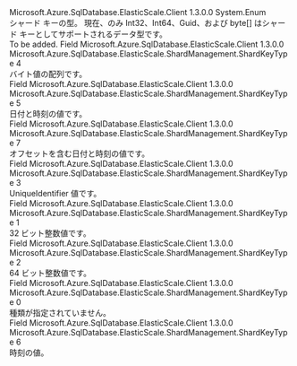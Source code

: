 <Type Name="ShardKeyType" FullName="Microsoft.Azure.SqlDatabase.ElasticScale.ShardManagement.ShardKeyType">
  <TypeSignature Language="C#" Value="public enum ShardKeyType" />
  <TypeSignature Language="ILAsm" Value=".class public auto ansi sealed ShardKeyType extends System.Enum" />
  <TypeSignature Language="DocId" Value="T:Microsoft.Azure.SqlDatabase.ElasticScale.ShardManagement.ShardKeyType" />
  <TypeSignature Language="VB.NET" Value="Public Enum ShardKeyType" />
  <TypeSignature Language="F#" Value="type ShardKeyType = " />
  <AssemblyInfo>
    <AssemblyName>Microsoft.Azure.SqlDatabase.ElasticScale.Client</AssemblyName>
    <AssemblyVersion>1.3.0.0</AssemblyVersion>
  </AssemblyInfo>
  <Base>
    <BaseTypeName>System.Enum</BaseTypeName>
  </Base>
  <Docs>
    <summary>
            シャード キーの型。 現在、のみ Int32、Int64、Guid、および byte[] はシャード キーとしてサポートされるデータ型です。
            </summary>
    <remarks>To be added.</remarks>
  </Docs>
  <Members>
    <Member MemberName="Binary">
      <MemberSignature Language="C#" Value="Binary" />
      <MemberSignature Language="ILAsm" Value=".field public static literal valuetype Microsoft.Azure.SqlDatabase.ElasticScale.ShardManagement.ShardKeyType Binary = int32(4)" />
      <MemberSignature Language="DocId" Value="F:Microsoft.Azure.SqlDatabase.ElasticScale.ShardManagement.ShardKeyType.Binary" />
      <MemberSignature Language="VB.NET" Value="Binary" />
      <MemberSignature Language="F#" Value="Binary = 4" Usage="Microsoft.Azure.SqlDatabase.ElasticScale.ShardManagement.ShardKeyType.Binary" />
      <MemberType>Field</MemberType>
      <AssemblyInfo>
        <AssemblyName>Microsoft.Azure.SqlDatabase.ElasticScale.Client</AssemblyName>
        <AssemblyVersion>1.3.0.0</AssemblyVersion>
      </AssemblyInfo>
      <ReturnValue>
        <ReturnType>Microsoft.Azure.SqlDatabase.ElasticScale.ShardManagement.ShardKeyType</ReturnType>
      </ReturnValue>
      <MemberValue>4</MemberValue>
      <Docs>
        <summary>
            バイト値の配列です。
            </summary>
      </Docs>
    </Member>
    <Member MemberName="DateTime">
      <MemberSignature Language="C#" Value="DateTime" />
      <MemberSignature Language="ILAsm" Value=".field public static literal valuetype Microsoft.Azure.SqlDatabase.ElasticScale.ShardManagement.ShardKeyType DateTime = int32(5)" />
      <MemberSignature Language="DocId" Value="F:Microsoft.Azure.SqlDatabase.ElasticScale.ShardManagement.ShardKeyType.DateTime" />
      <MemberSignature Language="VB.NET" Value="DateTime" />
      <MemberSignature Language="F#" Value="DateTime = 5" Usage="Microsoft.Azure.SqlDatabase.ElasticScale.ShardManagement.ShardKeyType.DateTime" />
      <MemberType>Field</MemberType>
      <AssemblyInfo>
        <AssemblyName>Microsoft.Azure.SqlDatabase.ElasticScale.Client</AssemblyName>
        <AssemblyVersion>1.3.0.0</AssemblyVersion>
      </AssemblyInfo>
      <ReturnValue>
        <ReturnType>Microsoft.Azure.SqlDatabase.ElasticScale.ShardManagement.ShardKeyType</ReturnType>
      </ReturnValue>
      <MemberValue>5</MemberValue>
      <Docs>
        <summary>
            日付と時刻の値です。
            </summary>
      </Docs>
    </Member>
    <Member MemberName="DateTimeOffset">
      <MemberSignature Language="C#" Value="DateTimeOffset" />
      <MemberSignature Language="ILAsm" Value=".field public static literal valuetype Microsoft.Azure.SqlDatabase.ElasticScale.ShardManagement.ShardKeyType DateTimeOffset = int32(7)" />
      <MemberSignature Language="DocId" Value="F:Microsoft.Azure.SqlDatabase.ElasticScale.ShardManagement.ShardKeyType.DateTimeOffset" />
      <MemberSignature Language="VB.NET" Value="DateTimeOffset" />
      <MemberSignature Language="F#" Value="DateTimeOffset = 7" Usage="Microsoft.Azure.SqlDatabase.ElasticScale.ShardManagement.ShardKeyType.DateTimeOffset" />
      <MemberType>Field</MemberType>
      <AssemblyInfo>
        <AssemblyName>Microsoft.Azure.SqlDatabase.ElasticScale.Client</AssemblyName>
        <AssemblyVersion>1.3.0.0</AssemblyVersion>
      </AssemblyInfo>
      <ReturnValue>
        <ReturnType>Microsoft.Azure.SqlDatabase.ElasticScale.ShardManagement.ShardKeyType</ReturnType>
      </ReturnValue>
      <MemberValue>7</MemberValue>
      <Docs>
        <summary>
            オフセットを含む日付と時刻の値です。
            </summary>
      </Docs>
    </Member>
    <Member MemberName="Guid">
      <MemberSignature Language="C#" Value="Guid" />
      <MemberSignature Language="ILAsm" Value=".field public static literal valuetype Microsoft.Azure.SqlDatabase.ElasticScale.ShardManagement.ShardKeyType Guid = int32(3)" />
      <MemberSignature Language="DocId" Value="F:Microsoft.Azure.SqlDatabase.ElasticScale.ShardManagement.ShardKeyType.Guid" />
      <MemberSignature Language="VB.NET" Value="Guid" />
      <MemberSignature Language="F#" Value="Guid = 3" Usage="Microsoft.Azure.SqlDatabase.ElasticScale.ShardManagement.ShardKeyType.Guid" />
      <MemberType>Field</MemberType>
      <AssemblyInfo>
        <AssemblyName>Microsoft.Azure.SqlDatabase.ElasticScale.Client</AssemblyName>
        <AssemblyVersion>1.3.0.0</AssemblyVersion>
      </AssemblyInfo>
      <ReturnValue>
        <ReturnType>Microsoft.Azure.SqlDatabase.ElasticScale.ShardManagement.ShardKeyType</ReturnType>
      </ReturnValue>
      <MemberValue>3</MemberValue>
      <Docs>
        <summary>
            UniqueIdentifier 値です。
            </summary>
      </Docs>
    </Member>
    <Member MemberName="Int32">
      <MemberSignature Language="C#" Value="Int32" />
      <MemberSignature Language="ILAsm" Value=".field public static literal valuetype Microsoft.Azure.SqlDatabase.ElasticScale.ShardManagement.ShardKeyType Int32 = int32(1)" />
      <MemberSignature Language="DocId" Value="F:Microsoft.Azure.SqlDatabase.ElasticScale.ShardManagement.ShardKeyType.Int32" />
      <MemberSignature Language="VB.NET" Value="Int32" />
      <MemberSignature Language="F#" Value="Int32 = 1" Usage="Microsoft.Azure.SqlDatabase.ElasticScale.ShardManagement.ShardKeyType.Int32" />
      <MemberType>Field</MemberType>
      <AssemblyInfo>
        <AssemblyName>Microsoft.Azure.SqlDatabase.ElasticScale.Client</AssemblyName>
        <AssemblyVersion>1.3.0.0</AssemblyVersion>
      </AssemblyInfo>
      <ReturnValue>
        <ReturnType>Microsoft.Azure.SqlDatabase.ElasticScale.ShardManagement.ShardKeyType</ReturnType>
      </ReturnValue>
      <MemberValue>1</MemberValue>
      <Docs>
        <summary>
            32 ビット整数値です。
            </summary>
      </Docs>
    </Member>
    <Member MemberName="Int64">
      <MemberSignature Language="C#" Value="Int64" />
      <MemberSignature Language="ILAsm" Value=".field public static literal valuetype Microsoft.Azure.SqlDatabase.ElasticScale.ShardManagement.ShardKeyType Int64 = int32(2)" />
      <MemberSignature Language="DocId" Value="F:Microsoft.Azure.SqlDatabase.ElasticScale.ShardManagement.ShardKeyType.Int64" />
      <MemberSignature Language="VB.NET" Value="Int64" />
      <MemberSignature Language="F#" Value="Int64 = 2" Usage="Microsoft.Azure.SqlDatabase.ElasticScale.ShardManagement.ShardKeyType.Int64" />
      <MemberType>Field</MemberType>
      <AssemblyInfo>
        <AssemblyName>Microsoft.Azure.SqlDatabase.ElasticScale.Client</AssemblyName>
        <AssemblyVersion>1.3.0.0</AssemblyVersion>
      </AssemblyInfo>
      <ReturnValue>
        <ReturnType>Microsoft.Azure.SqlDatabase.ElasticScale.ShardManagement.ShardKeyType</ReturnType>
      </ReturnValue>
      <MemberValue>2</MemberValue>
      <Docs>
        <summary>
            64 ビット整数値です。
            </summary>
      </Docs>
    </Member>
    <Member MemberName="None">
      <MemberSignature Language="C#" Value="None" />
      <MemberSignature Language="ILAsm" Value=".field public static literal valuetype Microsoft.Azure.SqlDatabase.ElasticScale.ShardManagement.ShardKeyType None = int32(0)" />
      <MemberSignature Language="DocId" Value="F:Microsoft.Azure.SqlDatabase.ElasticScale.ShardManagement.ShardKeyType.None" />
      <MemberSignature Language="VB.NET" Value="None" />
      <MemberSignature Language="F#" Value="None = 0" Usage="Microsoft.Azure.SqlDatabase.ElasticScale.ShardManagement.ShardKeyType.None" />
      <MemberType>Field</MemberType>
      <AssemblyInfo>
        <AssemblyName>Microsoft.Azure.SqlDatabase.ElasticScale.Client</AssemblyName>
        <AssemblyVersion>1.3.0.0</AssemblyVersion>
      </AssemblyInfo>
      <ReturnValue>
        <ReturnType>Microsoft.Azure.SqlDatabase.ElasticScale.ShardManagement.ShardKeyType</ReturnType>
      </ReturnValue>
      <MemberValue>0</MemberValue>
      <Docs>
        <summary>
            種類が指定されていません。
            </summary>
      </Docs>
    </Member>
    <Member MemberName="TimeSpan">
      <MemberSignature Language="C#" Value="TimeSpan" />
      <MemberSignature Language="ILAsm" Value=".field public static literal valuetype Microsoft.Azure.SqlDatabase.ElasticScale.ShardManagement.ShardKeyType TimeSpan = int32(6)" />
      <MemberSignature Language="DocId" Value="F:Microsoft.Azure.SqlDatabase.ElasticScale.ShardManagement.ShardKeyType.TimeSpan" />
      <MemberSignature Language="VB.NET" Value="TimeSpan" />
      <MemberSignature Language="F#" Value="TimeSpan = 6" Usage="Microsoft.Azure.SqlDatabase.ElasticScale.ShardManagement.ShardKeyType.TimeSpan" />
      <MemberType>Field</MemberType>
      <AssemblyInfo>
        <AssemblyName>Microsoft.Azure.SqlDatabase.ElasticScale.Client</AssemblyName>
        <AssemblyVersion>1.3.0.0</AssemblyVersion>
      </AssemblyInfo>
      <ReturnValue>
        <ReturnType>Microsoft.Azure.SqlDatabase.ElasticScale.ShardManagement.ShardKeyType</ReturnType>
      </ReturnValue>
      <MemberValue>6</MemberValue>
      <Docs>
        <summary>
            時刻の値。
            </summary>
      </Docs>
    </Member>
  </Members>
</Type>